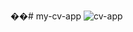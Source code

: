 ��#   m y - c v - a p p 
![cv-app](https://github.com/user-attachments/assets/bc7f1c71-db77-4b1e-95a8-a23632e1658b)
